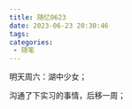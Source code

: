 ```yaml
---
title: 随忆0623
date: 2023-06-23 20:30:46
tags:
categories:
 - 随笔
---
```


明天周六：湖中少女；

沟通了下实习的事情，后移一周；
